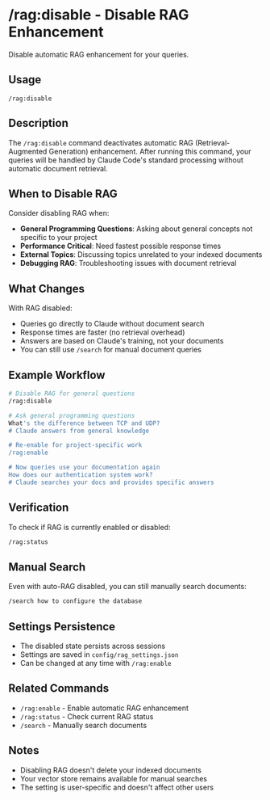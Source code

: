 # /rag:disable - Disable RAG Enhancement

Disable automatic RAG enhancement for your queries.

## Usage

```
/rag:disable
```

## Description

The `/rag:disable` command deactivates automatic RAG (Retrieval-Augmented Generation) enhancement. After running this command, your queries will be handled by Claude Code's standard processing without automatic document retrieval.

## When to Disable RAG

Consider disabling RAG when:

- **General Programming Questions**: Asking about general concepts not specific to your project
- **Performance Critical**: Need fastest possible response times
- **External Topics**: Discussing topics unrelated to your indexed documents
- **Debugging RAG**: Troubleshooting issues with document retrieval

## What Changes

With RAG disabled:

- Queries go directly to Claude without document search
- Response times are faster (no retrieval overhead)
- Answers are based on Claude's training, not your documents
- You can still use `/search` for manual document queries

## Example Workflow

```bash
# Disable RAG for general questions
/rag:disable

# Ask general programming questions
What's the difference between TCP and UDP?
# Claude answers from general knowledge

# Re-enable for project-specific work
/rag:enable

# Now queries use your documentation again
How does our authentication system work?
# Claude searches your docs and provides specific answers
```

## Verification

To check if RAG is currently enabled or disabled:
```bash
/rag:status
```

## Manual Search

Even with auto-RAG disabled, you can still manually search documents:
```bash
/search how to configure the database
```

## Settings Persistence

- The disabled state persists across sessions
- Settings are saved in `config/rag_settings.json`
- Can be changed at any time with `/rag:enable`

## Related Commands

- `/rag:enable` - Enable automatic RAG enhancement
- `/rag:status` - Check current RAG status
- `/search` - Manually search documents

## Notes

- Disabling RAG doesn't delete your indexed documents
- Your vector store remains available for manual searches
- The setting is user-specific and doesn't affect other users